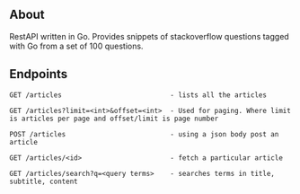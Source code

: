 ## About
RestAPI written in Go. Provides snippets of stackoverflow questions tagged with Go from a set of 100 questions.


## Endpoints
```
GET /articles                           - lists all the articles

GET /articles?limit=<int>&offset=<int>  - Used for paging. Where limit is articles per page and offset/limit is page number

POST /articles                          - using a json body post an article

GET /articles/<id>                      - fetch a particular article

GET /articles/search?q=<query terms>    - searches terms in title, subtitle, content
```
